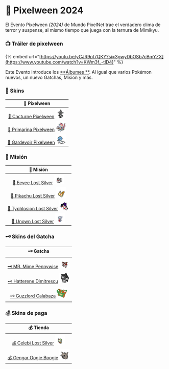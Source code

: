 # 🎃 Pixelween 2024

El Evento Pixelween _(2024)_ de Mundo PixelNet trae el verdadero clima de terror y suspense, al mismo tiempo que juega con la ternura de Mimikyu.

### 📺 Tráiler de pixelween

{% embed url="[https://youtu.be/yCJR9pt7QKY?si=3gwyDbOSb7cBmYZX](https://www.youtube.com/watch?v=KWm3f_-tlD4)" %}

Este Evento introduce los [**Álbumes **](../../funciones/Album.md). Al igual que varios Pokémon nuevos, un nuevo Gatchas, Mision y más.

### 🎃 Skins

| 🥇 Pixelween |
| :------: |
| [🥇 Cacturne Pixelween](pixelween-cacturne-pixelween.md) ![Sprite de Cacturne Pixelween](../../images/pokemon/pixelween/Cacturne-sprite.png)|
| [🥇 Primarina Pixelween](pixelween-primarina-pixelween.md) ![Sprite de Primarina Pixelween](../../images/pokemon/pixelween/Primarina-sprite.png)|
| [🥇 Gardevoir Pixelween](pixelween-gardevoir-pixelween.md) ![Sprite de Gardevoir Pixelween](../../images/pokemon/pixelween/Gardevoir-sprite.png)|

### 📕 Misión

| 📕 Misión |
| :---: |
| [📕 Eevee Lost Silver](gatcha-eevee-lostsilver.md) ![Sprite de Eevee Pennywise](../../images/pokemon/pixelween/ls2-sprite.png)|
| [📕 Pikachu Lost Silver](gatcha-pikachu-lostsilver.md) ![Sprite de Pikachu Dimitrescu](../../images/pokemon/pixelween/ls1-sprite.png)|
| [📕 Typhlosion Lost Silver](gatcha-typhlosion-lostsilver.md) ![Sprite de Typhlosion Calabaza](../../images/pokemon/pixelween/ls3-sprite.png)|
| [📕 Unown Lost Silver](gatcha-unown-lostsilver.md) ![Sprite de Unown Calabaza](../../images/pokemon/pixelween/ls-v-sprite.png)|

### 🗝️ Skins del Gatcha

| 🗝️ Gatcha |
| :---: |
| [🗝️ MR. Mime Pennywise](gatcha-mrmime-pennywise.md) ![Sprite de MR. Mime Pennywise](../../images/pokemon/pixelween/pennywise-sprite.png)|
| [🗝️ Hatterene Dimitrescu](gatcha-hatterene-dimitrescu.md) ![Sprite de Hatterene Dimitrescu](../../images/pokemon/pixelween/dimitrescu-sprite.png)|
| [🗝️ Guzzlord Calabaza](gatcha-guzzlord-calabaza.md) ![Sprite de Guzzlord Calabaza](../../images/pokemon/pixelween/calabaza-sprite.png)|

### 💰 Skins de paga

| 💰 Tienda |
| :---: |
| [💰 Celebi Lost Silver](gatcha-celebi-lostsilver.md) ![Sprite de Celebi Lost Silver](../../images/pokemon/pixelween/ls4-sprite.png)|
| [💰 Gengar Oogie Boogie](gatcha-gengar-oogieboogie.md) ![Sprite de Gengar Oogie Boogie](../../images/pokemon/pixelween/oogieboogie-sprite.png)|
